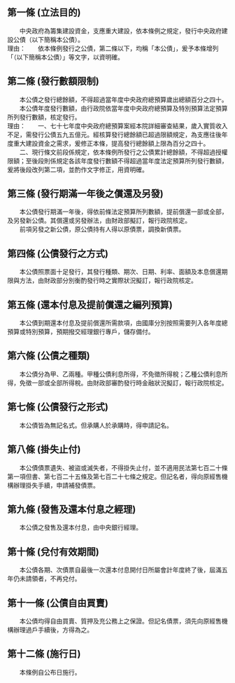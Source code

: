 第一條 (立法目的)
-----------------
　　中央政府為籌集建設資金，支應重大建設，依本條例之規定，發行中央政府建設公債（以下簡稱本公債）。  
理由：　　依本條例發行之公債，第二條以下，均稱「本公債」，爰予本條增列「（以下簡稱本公債）」等文字，以資明確。

第二條 (發行數額限制)
---------------------
　　本公債之發行總餘額，不得超過當年度中央政府總預算歲出總額百分之四十。  
　　本公債年度發行數額，由行政院依當年度中央政府總預算及特別預算法定預算所列發行數額，核定發行。  
理由：　　一、七十七年度中央政府總預算案經本院詳細審查結果，歲入實質收入不足，需發行公債五九五億元。經核算發行總餘額已超過限額規定，為支應往後年度重大建設資金之需求，爰修正本條，提高發行總餘額上限為百分之四十。
　　二、現行條文前段係規定，依本條例所發行之公債累計總餘額，不得超過授權限額；至後段則係規定各該年度發行數額不得超過當年度法定預算所列發行數額，爰將後段改列第二項，並酌作文字修正，用資明確。

第三條 (發行期滿一年後之償還及另發)
-----------------------------------
　　本公債發行期滿一年後，得依前條法定預算所列數額，提前償還一部或全部，及另發新公債。其償還或另發辦法，由財政部擬訂，報行政院核定。  
　　前項另發之新公債，原公債持有人得以原債票，調換新債票。  


第四條 (公債發行之方式)
-----------------------
　　本公債照票面十足發行，其發行種類、期次、日期、利率、面額及本息償還期限與方法，由財政部分別衡酌發行時之實際狀況擬訂，報行政院核定。  


第五條 (還本付息及提前償還之編列預算)
-------------------------------------
　　本公債到期還本付息及提前償還所需款項，由國庫分別按照需要列入各年度總預算或特別預算，預期撥交經理銀行專戶，儲存備付。  


第六條 (公債之種類)
-------------------
　　本公債分為甲、乙兩種。甲種公債利息所得，不免徵所得稅；乙種公債利息所得，免徵一部或全部所得稅。由財政部審酌發行時金融狀況擬訂，報行政院核定。  


第七條 (公債發行之形式)
-----------------------
　　本公債皆為無記名式。但承購人於承購時，得申請記名。  


第八條 (掛失止付)
-----------------
　　本公債債票遺失、被盜或滅失者，不得掛失止付，並不適用民法第七百二十條第一項但書、第七百二十五條及第七百二十七條之規定。但記名者，得向原經售機構辦理掛失手續，申請補發債票。  


第九條 (發售及還本付息之經理)
-----------------------------
　　本公債之發售及還本付息，由中央銀行經理。  


第十條 (兌付有效期間)
---------------------
　　本公債各期、次債票自最後一次還本付息開付日所屬會計年度終了後，屆滿五年仍未請領者，不再兌付。  


第十一條 (公債自由買賣)
-----------------------
　　本公債均得自由買賣、質押及充公務上之保證。但記名債票，須先向原經售機構辦理過戶手續後，方得為之。  


第十二條 (施行日)
-----------------
　　本條例自公布日施行。